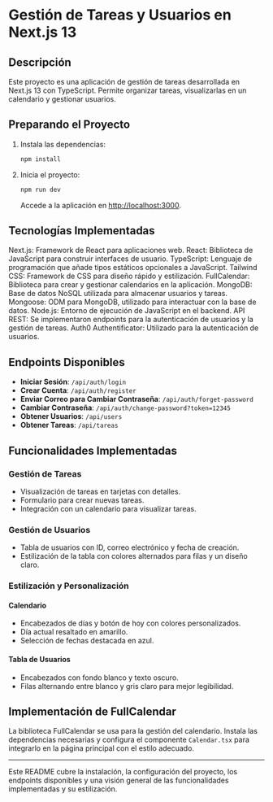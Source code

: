 # Gestión de Tareas y Usuarios en Next.js 13

## Descripción

Este proyecto es una aplicación de gestión de tareas desarrollada en Next.js 13 con TypeScript. Permite organizar tareas, visualizarlas en un calendario y gestionar usuarios. 

## Preparando el Proyecto

1. Instala las dependencias:
   ```bash
   npm install
   ```
2. Inicia el proyecto:
   ```bash
   npm run dev
   ```
   Accede a la aplicación en [http://localhost:3000](http://localhost:3000).

## Tecnologías Implementadas
   Next.js: Framework de React para aplicaciones web.
   React: Biblioteca de JavaScript para construir interfaces de usuario.
   TypeScript: Lenguaje de programación que añade tipos estáticos opcionales a JavaScript.
   Tailwind CSS: Framework de CSS para diseño rápido y estilización.
   FullCalendar: Biblioteca para crear y gestionar calendarios en la aplicación.
   MongoDB: Base de datos NoSQL utilizada para almacenar usuarios y tareas.
   Mongoose: ODM para MongoDB, utilizado para interactuar con la base de datos.
   Node.js: Entorno de ejecución de JavaScript en el backend.
   API REST: Se implementaron endpoints para la autenticación de usuarios y la gestión de tareas.
   Auth0 Authentificator: Utilizado para la autenticación de usuarios.

## Endpoints Disponibles

- **Iniciar Sesión**: `/api/auth/login`
- **Crear Cuenta**: `/api/auth/register`
- **Enviar Correo para Cambiar Contraseña**: `/api/auth/forget-password`
- **Cambiar Contraseña**: `/api/auth/change-password?token=12345`
- **Obtener Usuarios**: `/api/users`
- **Obtener Tareas**: `/api/tareas`

## Funcionalidades Implementadas

### Gestión de Tareas

- Visualización de tareas en tarjetas con detalles.
- Formulario para crear nuevas tareas.
- Integración con un calendario para visualizar tareas.

### Gestión de Usuarios

- Tabla de usuarios con ID, correo electrónico y fecha de creación.
- Estilización de la tabla con colores alternados para filas y un diseño claro.

### Estilización y Personalización

#### Calendario

- Encabezados de días y botón de hoy con colores personalizados.
- Día actual resaltado en amarillo.
- Selección de fechas destacada en azul.

#### Tabla de Usuarios

- Encabezados con fondo blanco y texto oscuro.
- Filas alternando entre blanco y gris claro para mejor legibilidad.

## Implementación de FullCalendar

La biblioteca FullCalendar se usa para la gestión del calendario. Instala las dependencias necesarias y configura el componente `Calendar.tsx` para integrarlo en la página principal con el estilo adecuado.

---

Este README cubre la instalación, la configuración del proyecto, los endpoints disponibles y una visión general de las funcionalidades implementadas y su estilización.
```
